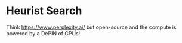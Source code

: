 # Heurist Search

Think https://www.perplexity.ai/ but open-source and the compute is powered by a DePIN of GPUs!
